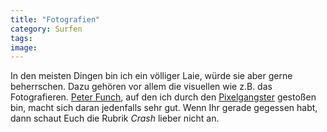 ```yaml
---
title: "Fotografien"
category: Surfen
tags: 
image: 
---
```


In den meisten Dingen bin ich ein völliger Laie, würde sie aber gerne beherrschen. Dazu gehören vor allem die visuellen wie z.B. das Fotografieren. [Peter Funch](http://www.peterfunch.com), auf den ich durch den [Pixelgangster](http://www.pixelgangster.de/stories/433911/) gestoßen bin, macht sich daran jedenfalls sehr gut. Wenn Ihr gerade gegessen habt, dann schaut Euch die Rubrik *Crash* lieber nicht an.


